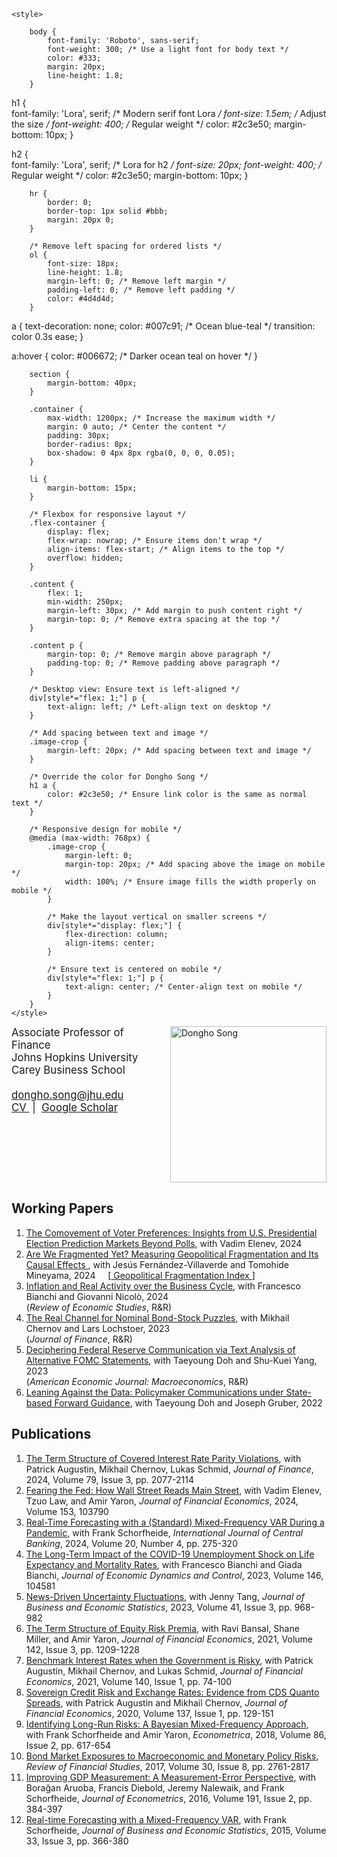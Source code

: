 <head>
    <!-- Importing Google Fonts -->
    <link href="https://fonts.googleapis.com/css2?family=Poppins:wght@300;400&family=Roboto:wght@300;400&display=swap" rel="stylesheet">

    <style>

        body {
            font-family: 'Roboto', sans-serif;
            font-weight: 300; /* Use a light font for body text */
            color: #333;
            margin: 20px;
            line-height: 1.8;
        }

h1 {   
    font-family: 'Lora', serif; /* Modern serif font Lora */
    font-size: 1.5em; /* Adjust the size */
    font-weight: 400; /* Regular weight */
    color: #2c3e50;
    margin-bottom: 10px;
}

h2 {   
    font-family: 'Lora', serif; /* Lora for h2 */
    font-size: 20px;
    font-weight: 400; /* Regular weight */
    color: #2c3e50;
    margin-bottom: 10px;
}

        hr {
            border: 0;
            border-top: 1px solid #bbb;
            margin: 20px 0;
        }

        /* Remove left spacing for ordered lists */
        ol {
            font-size: 18px;
            line-height: 1.8;
            margin-left: 0; /* Remove left margin */
            padding-left: 0; /* Remove left padding */
            color: #4d4d4d;
        }

a {
    text-decoration: none;
    color: #007c91; /* Ocean blue-teal */
    transition: color 0.3s ease;
}

a:hover {
    color: #006672; /* Darker ocean teal on hover */
}

        section {
            margin-bottom: 40px;
        }

        .container {
            max-width: 1200px; /* Increase the maximum width */
            margin: 0 auto; /* Center the content */
            padding: 30px;
            border-radius: 8px;
            box-shadow: 0 4px 8px rgba(0, 0, 0, 0.05);
        }

        li {
            margin-bottom: 15px;
        }

        /* Flexbox for responsive layout */
        .flex-container {
            display: flex;
            flex-wrap: nowrap; /* Ensure items don't wrap */
            align-items: flex-start; /* Align items to the top */
            overflow: hidden;
        }

        .content {
            flex: 1;
            min-width: 250px;
            margin-left: 30px; /* Add margin to push content right */
            margin-top: 0; /* Remove extra spacing at the top */
        }

        .content p {
            margin-top: 0; /* Remove margin above paragraph */
            padding-top: 0; /* Remove padding above paragraph */
        }

        /* Desktop view: Ensure text is left-aligned */
        div[style*="flex: 1;"] p {
            text-align: left; /* Left-align text on desktop */
        }

        /* Add spacing between text and image */
        .image-crop {
            margin-left: 20px; /* Add spacing between text and image */
        }

        /* Override the color for Dongho Song */
        h1 a {
            color: #2c3e50; /* Ensure link color is the same as normal text */
        }

        /* Responsive design for mobile */
        @media (max-width: 768px) {
            .image-crop {
                margin-left: 0;
                margin-top: 20px; /* Add spacing above the image on mobile */
                width: 100%; /* Ensure image fills the width properly on mobile */
            }

            /* Make the layout vertical on smaller screens */
            div[style*="display: flex;"] {
                flex-direction: column;
                align-items: center;
            }

            /* Ensure text is centered on mobile */
            div[style*="flex: 1;"] p {
                text-align: center; /* Center-align text on mobile */
            }
        }
    </style>
</head>

<div style="display: flex; align-items: flex-start; justify-content: space-between; gap: 20px; flex-wrap: wrap;">
    <div style="flex: 1; min-width: 200px;">
        <p style="margin: 0; padding: 0; font-size: 1.2em; text-align: left;">
            Associate Professor of Finance<br>
            Johns Hopkins University<br>
            Carey Business School<br>
        </p>
        <p style="margin-top: 20px; font-size: 1.2em; text-align: left;">
            <!-- Email first -->
            <a href="mailto:dongho.song@jhu.edu">
                dongho.song@jhu.edu
            </a>
            <br>
            <!-- CV link second -->
            <a href="https://www.dropbox.com/scl/fi/24w0wsai88q1725l73xho/DonghoSong-CV.pdf?rlkey=vfe2hbq6pua4apthvi3whmtwy&st=bf0i2ug0&dl=0" target="_blank">
                <i class="fas fa-envelope"></i> CV
            </a>
            &nbsp;|&nbsp;
            <!-- Google Scholar link third -->
            <a href="https://scholar.google.com/citations?user=z9TGeXYAAAAJ&hl=en" target="_blank">
                <i class="fas fa-graduation-cap"></i> Google Scholar
            </a>
        </p>
    </div>
    <div class="image-crop" style="flex-shrink: 0;">
        <!-- Adjust image size -->
<img src="https://raw.githubusercontent.com/donghosongd/donghosongd.github.io/blob/f1a7ef7785469b0b4acb7e1999c34e604e05bd49/dsong.jpg" alt="Dongho Song" style="width: 250px; max-width: 100%; height: auto;">
    </div>
</div>



<h2>Working Papers</h2>

<ol>
    <li>
        <a href="https://www.dropbox.com/scl/fi/q9t99q4q7p9jei6fxkfqm/election_draft_es.pdf?rlkey=u5mazbch5zv6bp2kkm76e6m46&st=2xa6n46k&dl=0" target="_blank" rel="noopener noreferrer">The Comovement of Voter Preferences: Insights from U.S. Presidential Election Prediction Markets Beyond Polls</a>, 
        with Vadim Elenev, 2024
    </li>
    <li>
<a href="https://www.dropbox.com/scl/fi/4w9etfnrgrrnqvw48odaw/Fragmentation.pdf?rlkey=daw0sywgctbqy1olip9cd14ox&st=z89i156x&dl=0" target="_blank" rel="noopener noreferrer">
    Are We Fragmented Yet? Measuring Geopolitical Fragmentation and Its Causal Effects
</a>, with Jesús Fernández-Villaverde and Tomohide Mineyama, 2024 &nbsp; &nbsp; 
    [<a href="https://www.dropbox.com/scl/fi/he6faychjg86negnepcg8/fragmentation-index.xlsx?rlkey=fkzmpg116sq5qtb9gvbqccoq4&st=thj6pxxr&dl=0" target="_blank" rel="noopener noreferrer">
    Geopolitical Fragmentation Index
</a>]
    </li>
    <li>
        <a href="https://www.dropbox.com/scl/fi/ucsqyoeh1x8i8kbfz8de8/BianchiNicoloSong_inflation_bc_Full_paper.pdf?rlkey=p2sftb0qzqvtk6ln18ozxg9b3&st=fbthgd5r&dl=0" target="_blank" rel="noopener noreferrer">Inflation and Real Activity over the Business Cycle</a>, 
        with Francesco Bianchi and Giovanni Nicolò, 2024
        <br>(<em>Review of Economic Studies</em>, R&R)
    </li>
    <li>
        <a href="https://www.dropbox.com/scl/fi/08waf5zhfg8iagvuo9jxw/CLS_COV_latest.pdf?rlkey=sl6tkvktg9aq3hkfgicjcr6ef&st=4s91sp41&dl=0" target="_blank" rel="noopener noreferrer">The Real Channel for Nominal Bond-Stock Puzzles</a>, 
        with Mikhail Chernov and Lars Lochstoer, 2023
        <br>(<em>Journal of Finance</em>, R&R)
    </li>
    <li>
        <a href="https://www.dropbox.com/scl/fi/71k2dtgutklgneydktr2k/draft_DSY2023_latest.pdf?rlkey=mcnqtsr517t83j2zop8fg4sy5&st=m3fu1yug&dl=0" target="_blank" rel="noopener noreferrer">Deciphering Federal Reserve Communication via Text Analysis of Alternative FOMC Statements</a>, 
        with Taeyoung Doh and Shu-Kuei Yang, 2023
        <br>(<em>American Economic Journal: Macroeconomics</em>, R&R)
    </li>
    <li>
        <a href="https://www.dropbox.com/scl/fi/6viaoh5c6by29tiqslpl3/DGS_draft_latest_RWP.pdf?rlkey=qjfe1djr28i76rahl9eujhohl&st=bh45y0d0&dl=0" target="_blank" rel="noopener noreferrer">Leaning Against the Data: Policymaker Communications under State-based Forward Guidance</a>, 
        with Taeyoung Doh and Joseph Gruber, 2022
    </li>
</ol>


<h2>Publications</h2>

<ol>
    <li>
        <a href="https://onlinelibrary.wiley.com/doi/full/10.1111/jofi.13336" target="_blank" rel="noopener noreferrer">The Term Structure of Covered Interest Rate Parity Violations</a>, 
        with Patrick Augustin, Mikhail Chernov, Lukas Schmid, 
        <em>Journal of Finance</em>, 2024, Volume 79, Issue 3, pp. 2077-2114 
    </li>
    <li>
        <a href="https://www.sciencedirect.com/science/article/abs/pii/S0304405X24000138" target="_blank" rel="noopener noreferrer">Fearing the Fed: How Wall Street Reads Main Street</a>, 
        with Vadim Elenev, Tzuo Law, and Amir Yaron, 
        <em>Journal of Financial Economics</em>, 2024, Volume 153, 103790 
    </li>
    <li>
        <a href="https://www.ijcb.org/journal/ijcb24q4a5.pdf" target="_blank" rel="noopener noreferrer">Real-Time Forecasting with a (Standard) Mixed-Frequency VAR During a Pandemic</a>, 
        with Frank Schorfheide, 
        <em>International Journal of Central Banking</em>, 2024, Volume 20, Number 4, pp. 275-320 
    </li>
    <li>
        <a href="https://www.sciencedirect.com/science/article/pii/S0165188922002846" target="_blank" rel="noopener noreferrer">The Long-Term Impact of the COVID-19 Unemployment Shock on Life Expectancy and Mortality Rates</a>, 
        with Francesco Bianchi and Giada Bianchi, 
        <em>Journal of Economic Dynamics and Control</em>, 2023, Volume 146, 104581 
    </li>
    <li>
        <a href="https://www.tandfonline.com/doi/full/10.1080/07350015.2022.2097912?journalCode=ubes20" target="_blank" rel="noopener noreferrer">News-Driven Uncertainty Fluctuations</a>, 
        with Jenny Tang, 
        <em>Journal of Business and Economic Statistics</em>, 2023, Volume 41, Issue 3, pp. 968-982 
    </li>
    <li>
        <a href="https://www.sciencedirect.com/science/article/pii/S0304405X21002361?via%3Dihub" target="_blank" rel="noopener noreferrer">The Term Structure of Equity Risk Premia</a>, 
        with Ravi Bansal, Shane Miller, and Amir Yaron, 
        <em>Journal of Financial Economics</em>, 2021, Volume 142, Issue 3, pp. 1209-1228 
    </li>
    <li>
        <a href="https://www.sciencedirect.com/science/article/pii/S0304405X20302841" target="_blank" rel="noopener noreferrer">Benchmark Interest Rates when the Government is Risky</a>, 
        with Patrick Augustin, Mikhail Chernov, and Lukas Schmid, 
        <em>Journal of Financial Economics</em>, 2021, Volume 140, Issue 1, pp. 74-100 
    </li>
    <li>
        <a href="https://www.sciencedirect.com/science/article/abs/pii/S0304405X19302922?via%3Dihub" target="_blank" rel="noopener noreferrer">Sovereign Credit Risk and Exchange Rates: Evidence from CDS Quanto Spreads</a>, 
        with Patrick Augustin and Mikhail Chernov, 
        <em>Journal of Financial Economics</em>, 2020, Volume 137, Issue 1, pp. 129-151 
    </li>
    <li>
        <a href="https://onlinelibrary.wiley.com/doi/abs/10.3982/ECTA14308" target="_blank" rel="noopener noreferrer">Identifying Long-Run Risks: A Bayesian Mixed-Frequency Approach</a>, 
        with Frank Schorfheide and Amir Yaron, 
        <em>Econometrica</em>, 2018, Volume 86, Issue 2, pp. 617-654 
    </li>
    <li>
        <a href="https://academic.oup.com/rfs/article/30/8/2761/3788530" target="_blank" rel="noopener noreferrer">Bond Market Exposures to Macroeconomic and Monetary Policy Risks</a>, 
        <em>Review of Financial Studies</em>, 2017, Volume 30, Issue 8, pp. 2761-2817 
    </li>
    <li>
        <a href="https://www.sciencedirect.com/science/article/abs/pii/S0304407615002857" target="_blank" rel="noopener noreferrer">Improving GDP Measurement: A Measurement-Error Perspective</a>, 
        with Borağan Aruoba, Francis Diebold, Jeremy Nalewaik, and Frank Schorfheide, 
        <em>Journal of Econometrics</em>, 2016, Volume 191, Issue 2, pp. 384-397 
    </li>
    <li>
        <a href="https://www.tandfonline.com/doi/abs/10.1080/07350015.2014.954707" target="_blank" rel="noopener noreferrer">Real-time Forecasting with a Mixed-Frequency VAR</a>, 
        with Frank Schorfheide, 
        <em>Journal of Business and Economic Statistics</em>, 2015, Volume 33, Issue 3, pp. 366-380 
    </li>
</ol>

